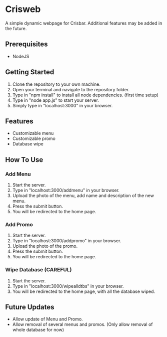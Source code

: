 # Crisweb
A simple dynamic webpage for Crisbar. Additional features may be added in the future.
## Prerequisites
* NodeJS
## Getting Started
1. Clone the repository to your own machine.
2. Open your terminal and navigate to the repository folder.
3. Type in "npm install" to install all node dependencies. (first time setup)
4. Type in "node app.js" to start your server.
5. Simply type in "localhost:3000" in your browser.
## Features
* Customizable menu
* Customizable promo
* Database wipe
## How To Use
### Add Menu
1. Start the server.
2. Type in "localhost:3000/addmenu" in your browser.
3. Upload the photo of the menu, add name and description of the new menu.
4. Press the submit button.
5. You will be redirected to the home page.
### Add Promo
1. Start the server.
2. Type in "localhost:3000/addpromo" in your browser.
3. Upload the photo of the promo.
4. Press the submit button.
5. You will be redirected to the home page.
### Wipe Database (CAREFUL)
1. Start the server.
2. Type in "localhost:3000/wipealldtbs" in your browser.
3. You will be redirected to the home page, with all the database wiped.
## Future Updates
* Allow update of Menu and Promo.
* Allow removal of several menus and promos. (Only allow removal of whole database for now)
